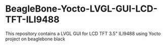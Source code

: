 # BeagleBone-Yocto-LVGL-GUI-LCD-TFT-ILI9488
This repository contains a LVGL GUI for LCD TFT 3.5" ILI9488 using Yocto project on beaglebone black 
